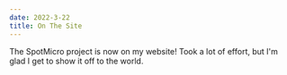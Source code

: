 ```yaml
---
date: 2022-3-22
title: On The Site
---
```


The SpotMicro project is now on my website! Took a lot of effort, but I'm glad I get to show it off to the world.
